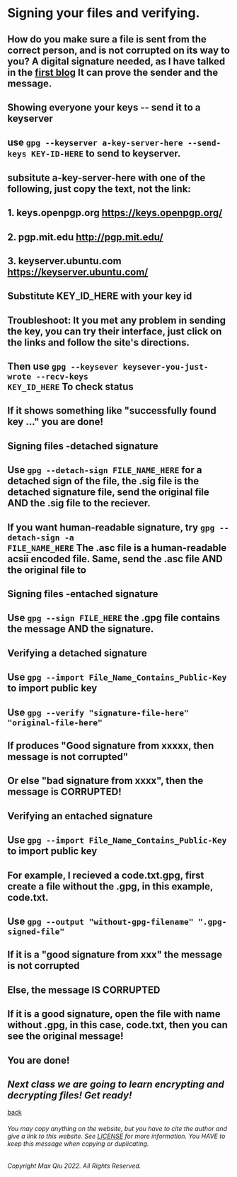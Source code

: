 # Signing your files and verifying.
## How do you make sure a file is sent from the correct person, and is not corrupted on its way to you? A digital signature needed, as I have talked in the [first blog](https://qqiumax.github.io/blog/what-is-gpg/) It can prove the sender and the message.
## **Showing everyone your keys -- send it to a keyserver**
## use <code>gpg --keyserver a-key-server-here --send-keys KEY-ID-HERE</code> to send to keyserver.
## subsitute a-key-server-here with one of the following, just copy the text, not the link: 
## 1. keys.openpgp.org <https://keys.openpgp.org/>
## 2. pgp.mit.edu <http://pgp.mit.edu/>
## 3. keyserver.ubuntu.com <https://keyserver.ubuntu.com/>
## Substitute KEY_ID_HERE with your key id
## **Troubleshoot: It you met any problem in sending the key, you can try their interface, just click on the links and follow the site's directions.**
## Then use <code>gpg --keysever keysever-you-just-wrote --recv-keys KEY_ID_HERE</code> To check status
## If it shows something like "successfully found key ..." you are done!

## **Signing files -detached signature**
## Use <code>gpg --detach-sign FILE_NAME_HERE</code> for a detached sign of the file, the .sig file is the detached signature file, send the original file **AND** the .sig file to the reciever.
## If you want human-readable signature, try <code>gpg --detach-sign -a FILE_NAME_HERE</code> The .asc file is a human-readable acsii encoded file. Same, send the .asc file **AND** the original file to 
## **Signing files -entached signature**
## Use <code>gpg --sign FILE_HERE</code> the .gpg file contains the message AND the signature.
## **Verifying a detached signature**
## Use <code>gpg --import File_Name_Contains_Public-Key</code> to import public key
## Use <code>gpg --verify "signature-file-here" "original-file-here"</code>
## If produces "Good signature from xxxxx, then message is not corrupted"
## Or else "bad signature from xxxx", then the message is CORRUPTED!
## **Verifying an entached signature**
## Use <code>gpg --import File_Name_Contains_Public-Key</code> to import public key
## For example, I recieved a code.txt.gpg, first create a file without the .gpg, in this example, code.txt.
## Use <code>gpg --output "without-gpg-filename" ".gpg-signed-file"</code>
## If it is a "good signature from xxx" the message is not corrupted
## Else, the message IS CORRUPTED
## If it is a good signature, open the file with name without .gpg, in this case, code.txt, then you can see the original message!
## You are done!
## *Next class we are going to learn encrypting and decrypting files! Get ready!*
[back](https://qqiumax.github.io/blog/) 


###### You may copy anything on the website, but you have to cite the author and give a link to this website. See [LICENSE](https://qqiumax.github.io/LICENSE) for more information. You HAVE to keep this message when copying or duplicating.

###### Copyright Max Qiu 2022. All Rights Reserved.